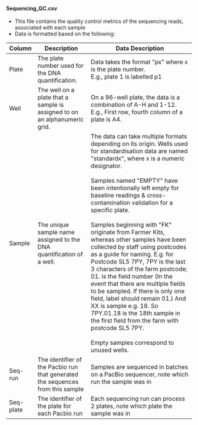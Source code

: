 #### Sequencing_QC.csv
- This file contains the quality control metrics of the sequencing reads, associated with each sample
- Data is formatted based on the following:

| **Column**     | **Description**                                                                       | **Data Description**                                                                                                                                                                                                                                                                                                                                                                                                                                                                                                                                                                                                                                                                                                                                                                                                                                                     |
|----------------|---------------------------------------------------------------------------------------|--------------------------------------------------------------------------------------------------------------------------------------------------------------------------------------------------------------------------------------------------------------------------------------------------------------------------------------------------------------------------------------------------------------------------------------------------------------------------------------------------------------------------------------------------------------------------------------------------------------------------------------------------------------------------------------------------------------------------------------------------------------------------------------------------------------------------------------------------------------------------|
| Plate          | The plate number used for the DNA quantification.                                     | Data takes the format "px" where x is the plate number. <br>E.g., plate 1 is labelled p1                                                                                                                                                                                                                                                                                                                                                                                                                                                                                                                                                                                                                                                                                                                                                                                 |  
| Well           | The well on a plate that a sample is assigned to on an alphanumeric grid.             | On a 96-well plate, the data is a combination of A-H and 1-12. <br> E.g., First row, fourth column of a plate is A4.                                                                                                                                                                                                                                                                                                                                                                                                                                                                                                                                                                                                                                                                                                                                                     |
| Sample         | The unique sample name assigned to the DNA quantification of a well.                  | The data can take multiple formats depending on its origin. Wells used for standardisation data are named "standardx", where x is a numeric designator. <br> <br>Samples named "EMPTY" have been intentionally left empty for baseline readings & cross-contamination validation for a specific plate. <br> <br> Samples beginning with "FK" originate from Farmer Kits, whereas other samples have been collected by staff using postcodes as a guide for naming. E.g. for Postcode SL5 7PY, 7PY is the last 3 characters of the farm postcode; 01. is the field number (In the event that there are multiple fields to be sampled. If there is only one field, label should remain 01.) And XX is sample e.g. 18. So 7PY.01.18 is the 18th sample in the first field from the farm with postcode SL5 7PY. <br> <br> Empty samples correspond to unused wells. | #                                                                                                                                                                                                                                                                                                                                                                                                                
| Seq-run        | The identifier of the Pacbio run that generated the sequences from this sample        | Samples are sequenced in batches on a PacBio sequencer, note which run the sample was in                                                                                                                                                                                                                                                                                                                                                                                                                                                                                                                                                                                                  
| Seq-plate      | The identifier of the plate for each Pacbio run              | Each sequencing run can process 2 plates, note which plate the sample was in                                                                                                                                                                                                                                                                                                                                                                                                         
